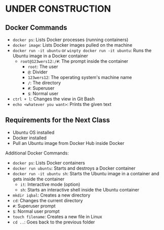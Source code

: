 # UNDER CONSTRUCTION

## Docker Commands

- `docker ps`: Lists Docker processes (running containers)
- `docker image`: Lists Docker images pulled on the machine
- `docker run -it ubuntu` or `winpty docker run -it ubuntu`: Runs the Ubuntu image in a Docker container
    - `root@123wers12:/#`: The prompt inside the container
        - `root`: The user
        - `@`: Divider
        - `123wers12`: The operating system's machine name
        - `/`: The directory
        - `#`: Superuser
        - `$`: Normal user
- `ctrl + l`: Changes the view in Git Bash
- `echo <whatever you want>`: Prints the given text

## Requirements for the Next Class

- Ubuntu OS installed
- Docker installed
- Pull an Ubuntu image from Docker Hub inside Docker

Additional Docker Commands:

- `docker ps`: Lists Docker containers
- `docker run ubuntu`: Starts and destroys a Docker container
- `docker run -it ubuntu sh`: Starts the Ubuntu image in a container and gets inside the container
    - `it`: Interactive mode (option)
    - `sh`: Starts an interactive shell inside the Ubuntu container
- `mkdir iqbal`: Creates a new directory
- `cd`: Changes the current directory
- `#`: Superuser prompt
- `$`: Normal user prompt
- `touch filename`: Creates a new file in Linux
- `cd ..`: Goes back to the previous folder
